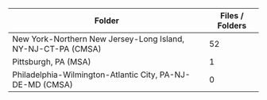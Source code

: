 | Folder                                                       |   Files / Folders |
|--------------------------------------------------------------|-------------------|
| New York-Northern New Jersey-Long Island, NY-NJ-CT-PA (CMSA) |                52 |
| Pittsburgh, PA (MSA)                                         |                 1 |
| Philadelphia-Wilmington-Atlantic City, PA-NJ-DE-MD (CMSA)    |                 0 |